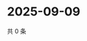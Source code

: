 # 2025-09-09

共 0 条

<!-- BEGIN ZHIHUQUESTIONS -->
<!-- 最后更新时间 Tue Sep 09 2025 15:11:08 GMT+0800 (China Standard Time) -->

<!-- END ZHIHUQUESTIONS -->
